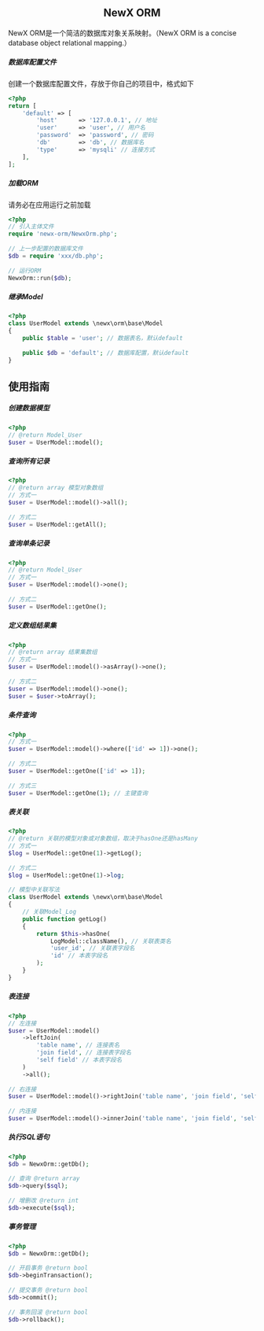 <h2 align="center">NewX ORM</h2>

NewX ORM是一个简洁的数据库对象关系映射。（NewX ORM is a concise database object relational mapping.）

##### 数据库配置文件
创建一个数据库配置文件，存放于你自己的项目中，格式如下
```php
<?php
return [
    'default' => [
        'host'      => '127.0.0.1', // 地址
        'user'      => 'user', // 用户名
        'password'  => 'password', // 密码
        'db'        => 'db', // 数据库名
        'type'      => 'mysqli' // 连接方式
    ],
];
```

##### 加载ORM
请务必在应用运行之前加载
```php
<?php
// 引入主体文件
require 'newx-orm/NewxOrm.php';
 
// 上一步配置的数据库文件
$db = require 'xxx/db.php'; 
 
// 运行ORM
NewxOrm::run($db);
```

##### 继承Model
```php
<?php
class UserModel extends \newx\orm\base\Model
{
    public $table = 'user'; // 数据表名，默认default
    
    public $db = 'default'; // 数据库配置，默认default
}
```

## 使用指南

##### 创建数据模型
```php
<?php
// @return Model_User
$user = UserModel::model();
```

##### 查询所有记录
```php
<?php
// @return array 模型对象数组
// 方式一
$user = UserModel::model()->all();
 
// 方式二
$user = UserModel::getAll();
```

##### 查询单条记录
```php
<?php
// @return Model_User
// 方式一
$user = UserModel::model()->one();
 
// 方式二
$user = UserModel::getOne();
```

##### 定义数组结果集
```php
<?php
// @return array 结果集数组
// 方式一
$user = UserModel::model()->asArray()->one();
 
// 方式二
$user = UserModel::model()->one();
$user = $user->toArray();
```

##### 条件查询
```php
<?php
// 方式一
$user = UserModel::model()->where(['id' => 1])->one();
  
// 方式二
$user = UserModel::getOne(['id' => 1]);
 
// 方式三
$user = UserModel::getOne(1); // 主键查询
```

##### 表关联
```php
<?php
// @return 关联的模型对象或对象数组，取决于hasOne还是hasMany
// 方式一
$log = UserModel::getOne(1)->getLog();
 
// 方式二
$log = UserModel::getOne(1)->log;
 
// 模型中关联写法
class UserModel extends \newx\orm\base\Model
{
    // 关联Model_Log
    public function getLog()
    {
        return $this->hasOne(
            LogModel::className(), // 关联表类名
            'user_id', // 关联表字段名
            'id' // 本表字段名
        );
    }
}
```

##### 表连接
```php
<?php
// 左连接
$user = UserModel::model()
    ->leftJoin(
        'table name', // 连接表名
        'join field', // 连接表字段名
        'self field' // 本表字段名
    )
    ->all();
 
// 右连接
$user = UserModel::model()->rightJoin('table name', 'join field', 'self field')->all();
 
// 内连接
$user = UserModel::model()->innerJoin('table name', 'join field', 'self field')->all();
```

##### 执行SQL语句
```php
<?php
$db = NewxOrm::getDb();
 
// 查询 @return array
$db->query($sql);
 
// 增删改 @return int
$db->execute($sql);
```

##### 事务管理
```php
<?php
$db = NewxOrm::getDb();
 
// 开启事务 @return bool
$db->beginTransaction();
 
// 提交事务 @return bool
$db->commit();
 
// 事务回滚 @return bool
$db->rollback();
```